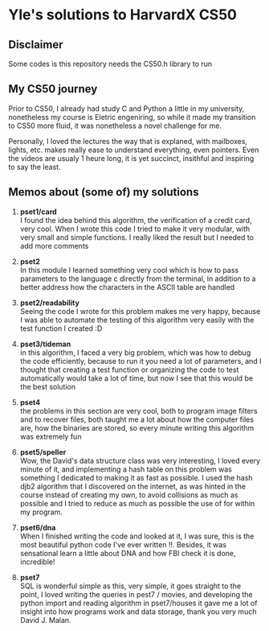 # **Yle's solutions to HarvardX CS50**

## Disclaimer
Some codes is this repository needs the CS50.h library to run

## My CS50 journey
Prior to CS50, I already had study C and Python a little in my university, nonetheless my course is Eletric engeniring, so while it made my transition to CS50 more fluid, it was nonetheless a novel challenge for me.

Personally, I loved the lectures the way that is explaned, with mailboxes, lights, etc. makes really ease to understand everything, even pointers. Even the videos are usualy 1 heure long, it is yet succinct, insithful and inspiring to say the least.


## Memos about (some of) my solutions

1. **pset1/card**<br>
I found the idea behind this algorithm, the verification of a credit card, very cool. When I wrote this code I tried to make it very modular, with very small and simple functions. I really liked the result but I needed to add more comments
  
2. **pset2**<br>
In this module I learned something very cool which is how to pass parameters to the language c directly from the terminal, in addition to a better address how the characters in the ASCII table are handled

3. **pset2/readability**<br>
Seeing the code I wrote for this problem makes me very happy, because I was able to automate the testing of this algorithm very easily with the test function I created :D
  
3. **pset3/tideman**<br>
in this algorithm, I faced a very big problem, which was how to debug the code efficiently, because to run it you need a lot of parameters, and I thought that creating a test function or organizing the code to test automatically would take a lot of time, but now I see that this would be the best solution

  
4. **pset4**<br>
the problems in this section are very cool, both to program image filters and to recover files, both taught me a lot about how the computer files are, how the binaries are stored, so every minute writing this algorithm was extremely fun

5. **pset5/speller**<br>
Wow, the David's data structure class  was very interesting, I loved every minute of it, and implementing a hash table on this problem was something I dedicated to making it as fast as possible. I used the hash djb2 algorithm that I discovered on the internet, as was hinted in the course instead of creating my own, to avoid collisions as much as possible and I tried to reduce as much as possible the use of for within my program.

6. **pset6/dna**<br>
When I finished writing the code and looked at it, I was sure, this is the most beautiful python code I've ever written !!. Besides, it was sensational learn a little about DNA and how FBI check it is done, incredible!

7. **pset7**<br>
SQL is wonderful simple as this, very simple, it goes straight to the point, I loved writing the queries in pest7 / movies, and developing the python import and reading algorithm in pset7/houses it gave me a lot of insight into how programs work and data storage, thank you very much David J. Malan.

